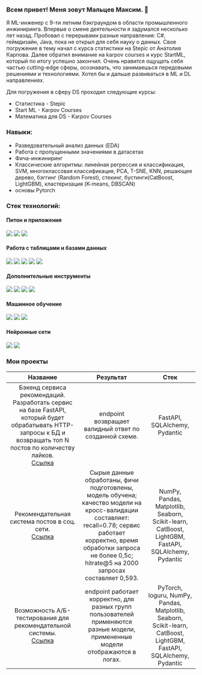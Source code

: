 ### Всем привет! Меня зовут Мальцев Максим. 👋

  Я ML-инженер с 9-ти летним бэкграундом в области промышленного инжиниринга. 
  Впервые о смене деятельности я задумался несколько лет назад. Пробовал с перерывами разные направления: С#, геймдизайн, Java, пока не открыл для себя науку о данных. Свое погружение в тему начал с курса статистики на Stepic от Анатолия Карпова. Далее обратил внимание на karpov courses и курс StartML, который по итогу успешно закончил. Очень нравится ощущать себя частью cutting-edge сферы, осознавать, что занимаешься передовыми решениями и технологиями. Хотел бы и дальше развиваться в ML и DL направлениях.
  
Для погружения в сферу DS проходил следующие курсы:
- Статистика - Stepic
- Start ML - Karpov Courses
- Математика для DS - Karpov Courses

### Навыки:
- Разведовательный анализ данных (EDA)
- Работа с пропущенными значениями в датасетах
- Фича-инжиниринг
- Классические алгоритмы: линейная регрессия и классификация, SVM, многоклассовая классификация, PCA, T-SNE, KNN, решающее дерево, бэггинг (Random Forest), стекинг, бустинги(CatBoost, LightGBM), кластеризация (K-means, DBSCAN)
- основы Pytorch

### Стек технологий:
#### Питон и приложения
<img src="https://img.shields.io/badge/Python-3776AB?style=for-the-badge&logo=python&logoColor=FFA500"/> <img src="https://img.shields.io/badge/FastAPI-009688?style=for-the-badge&logo=fastapi&logoColor=white"/> <img src="https://img.shields.io/badge/requests-3776AB?style=for-the-badge"/>

#### Работа с таблицами и базами данных
<img src="https://img.shields.io/badge/pandas-150458?style=for-the-badge&logo=pandas&logoColor=FFA500"/> <img src="https://img.shields.io/badge/numpy-013243?style=for-the-badge&logo=numpy&logoColor=black"/> <img src="https://img.shields.io/badge/Matplotlib-%23ffffff.svg?style=for-the-badge&logo=Matplotlib&logoColor=black"/> <img src="https://img.shields.io/badge/sql alchemy-D71F00?style=for-the-badge&logo=sqlalchemy&logoColor=black"/> <img src="https://img.shields.io/badge/postgresql-B0C4DE?style=for-the-badge&logo=postgresql&logoColor=4169E1"/>

#### Дополнительные инструменты
<img src="https://img.shields.io/badge/git-B0C4DE?style=for-the-badge&logo=git&logoColor=F05032"/> <img src="https://img.shields.io/badge/jupyter-B0C4DE?style=for-the-badge&logo=jupyter&logoColor=F37626"/> <img src="https://img.shields.io/badge/Visual%20Studio%20Code-0078d7.svg?style=for-the-badge&logo=visual-studio-code&logoColor=white"/> <img src="https://img.shields.io/badge/airflow-FF4500?style=for-the-badge&logo=apacheairflow&logoColor=black"/>

#### Машинное обучение
<img src="https://img.shields.io/badge/sklearn-3776AB?style=for-the-badge&logo=scikitlearn&logoColor=F7931E"/> <img src="https://img.shields.io/badge/catboost-FFA500?style=for-the-badge"/> <img src="https://img.shields.io/badge/lightgbm-228B22?style=for-the-badge"/>

#### Нейронные сети
<img src="https://img.shields.io/badge/pytorch-EE4C2C?style=for-the-badge&logo=pytorch&logoColor=black"/> <img src="https://img.shields.io/badge/hugging face-FFA500?style=for-the-badge"/>

### Мои проекты
| Название | Результат | Стек |
|:----------:|:-----------------:|:-------------:|
| Бэкенд сервиса рекомендаций. Разработать сервис на базе FastAPI, который будет обрабатывать HTTP-запросы к БД и возвращать топ N постов по количеству лайков. <br>[Ссылка](https://github.com/maltsev-m/backend_service) | endpoint возвращает валидный ответ по созданной схеме. | FastAPI, SQLAlchemy, Pydantic |
| Рекомендательная система постов в соц. сети. <br>[Ссылка](https://github.com/maltsev-m/recommender_system) | Сырые данные обработаны, фичи подготовлены, модель обучена; качество модели на кросс-валидации составляет: recall=0.78; сервис работает корректно, время обработки запроса не более 0,5с; hitrate@5 на 2000 запросах составляет 0,593. | NumPy, Pandas, Matplotlib, Seaborn, Scikit-learn, CatBoost, LightGBM, FastAPI, SQLAlchemy, Pydantic |
| Возможность А/Б-тестирования для рекомендательной системы. <br>[Ссылка](https://github.com/maltsev-m/ab_testing_for_recomender_system) | endpoint работает корректно, для разных групп пользователей применяются разные модели, примененные модели отображаются в логах. | PyTorch, loguru, NumPy, Pandas, Matplotlib, Seaborn, Scikit-learn, CatBoost, LightGBM, FastAPI, SQLAlchemy, Pydantic |
